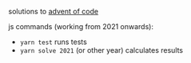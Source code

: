 solutions to [advent of code](https://adventofcode.com)

js commands (working from 2021 onwards):
- `yarn test` runs tests
- `yarn solve 2021` (or other year) calculates results
